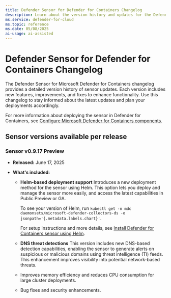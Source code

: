 ```yaml
---
title: Defender Sensor for Defender for Containers Changelog
description: Learn about the version history and updates for the Defender sensor in Microsoft Defender for Containers.
ms.service: defender-for-cloud
ms.topic: reference
ms.date: 05/08/2025
ai-usage: ai-assisted
---
```


# Defender Sensor for Defender for Containers Changelog

The Defender Sensor for Microsoft Defender for Containers changelog provides a detailed version history of sensor updates. Each version includes new features, improvements, and fixes to enhance functionality. Use this changelog to stay informed about the latest updates and plan your deployments accordingly.

For more information about deploying the sensor in Defender for Containers, see [Configure Microsoft Defender for Containers components](defender-for-containers-enable.md).

## Sensor versions available per release

### Sensor v0.9.17 Preview

- **Released:** June 17, 2025
- **What's included:**

  - **Helm-based deployment support**
  Introduces a new deployment method for the sensor using Helm. This option lets you deploy and manage the sensor more easily, and access the latest capabilities in Public Preview or GA.
  
      To see your version of Helm, run `kubectl get -n mdc daemonsets/microsoft-defender-collectors-ds -o jsonpath='{.metadata.labels.chart}'`.

      For setup instructions and more details, see [Install Defender for Containers sensor using Helm](deploy-helm.md).

  - **DNS threat detections**
    This version includes new DNS-based detection capabilities, enabling the sensor to generate alerts on suspicious or malicious domains using threat intelligence (TI) feeds. This enhancement improves visibility into potential network-based threats.

  - Improves memory efficiency and reduces CPU consumption for large cluster deployments.

  - Bug fixes and security enhancements.
